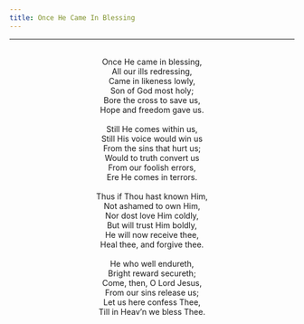 ```yaml
---
title: Once He Came In Blessing
---
```


---
<center>
<br/>
Once He came in blessing,<br/>
All our ills redressing,<br/>
Came in likeness lowly,<br/>
Son of God most holy;<br/>
Bore the cross to save us,<br/>
Hope and freedom gave us.<br/>
<br/>
Still He comes within us,<br/>
Still His voice would win us<br/>
From the sins that hurt us;<br/>
Would to truth convert us<br/>
From our foolish errors,<br/>
Ere He comes in terrors.<br/>
<br/>
Thus if Thou hast known Him,<br/>
Not ashamed to own Him,<br/>
Nor dost love Him coldly,<br/>
But will trust Him boldly,<br/>
He will now receive thee,<br/>
Heal thee, and forgive thee.<br/>
<br/>
He who well endureth,<br/>
Bright reward secureth;<br/>
Come, then, O Lord Jesus,<br/>
From our sins release us;<br/>
Let us here confess Thee,<br/>
Till in Heav’n we bless Thee.<br/>

</center>